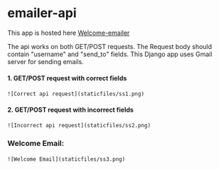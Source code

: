 # emailer-api

This app is hosted here [Welcome-emailer](https://welcome-emailer.herokuapp.com/api)

The api works on both GET/POST requests. The Request body should contain "username" and "send_to" fields.
This Django app uses Gmail server for sending emails.

#### 1. GET/POST request with correct fields
    ![Correct api request](staticfiles/ss1.png)
#### 2. GET/POST request with incorrect fields
    ![Incorrect api request](staticfiles/ss2.png)


### Welcome Email:
    ![Welcome Email](staticfiles/ss3.png)
